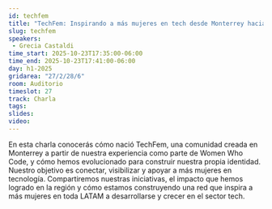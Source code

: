 ```yaml
---
id: techfem
title: "TechFem: Inspirando a más mujeres en tech desde Monterrey hacia LATAM"
slug: techfem
speakers:
 - Grecia Castaldi
time_start: 2025-10-23T17:35:00-06:00
time_end: 2025-10-23T17:41:00-06:00
day: h1-2025
gridarea: "27/2/28/6"
room: Auditorio
timeslot: 27
track: Charla
tags:
slides: 
video: 
---
```


En esta charla conocerás cómo nació TechFem, una comunidad creada en Monterrey a partir de nuestra experiencia como parte de Women Who Code, y cómo hemos evolucionado para construir nuestra propia identidad. Nuestro objetivo es conectar, visibilizar y apoyar a más mujeres en tecnología. Compartiremos nuestras iniciativas, el impacto que hemos logrado en la región y cómo estamos construyendo una red que inspira a más mujeres en toda LATAM a desarrollarse y crecer en el sector tech.